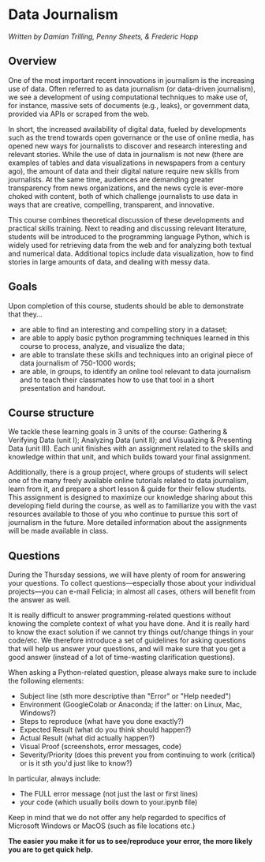 # Data Journalism

_Written by Damian Trilling, Penny Sheets, & Frederic Hopp_

## Overview

One of the most important recent innovations in journalism is the increasing use
of data. Often referred to as data journalism (or data-driven journalism), we
see a development of using computational techniques to make use of, for
instance, massive sets of documents (e.g., leaks), or government data, provided
via APIs or scraped from the web.

In short, the increased availability of digital data, fueled by developments
such as the trend towards open governance or the use of online media, has opened
new ways for journalists to discover and research interesting and relevant
stories. While the use of data in journalism is not new (there are examples of
tables and data visualizations in newspapers from a century ago), the amount of
data and their digital nature require new skills from journalists. At the same
time, audiences are demanding greater transparency from news organizations, and
the news cycle is ever-more choked with content, both of which challenge
journalists to use data in ways that are creative, compelling, transparent, and
innovative.

This course combines theoretical discussion of these developments and practical
skills training. Next to reading and discussing relevant literature, students
will be introduced to the programming language Python, which is widely used for
retrieving data from the web and for analyzing both textual and numerical data.
Additional topics include data visualization, how to find stories in large
amounts of data, and dealing with messy data.

## Goals

Upon completion of this course, students should be able to demonstrate that
they…

- are able to find an interesting and compelling story in a dataset;
- are able to apply basic python programming techniques learned in this course
  to process, analyze, and visualize the data;
- are able to translate these skills and techniques into an original piece of
  data journalism of 750-1000 words;
- are able, in groups, to identify an online tool relevant to data journalism
  and to teach their classmates how to use that tool in a short presentation and
  handout.

## Course structure

We tackle these learning goals in 3 units of the course: Gathering & Verifying
Data (unit I); Analyzing Data (unit II); and Visualizing & Presenting Data (unit
III). Each unit finishes with an assignment related to the skills and knowledge
within that unit, and which builds toward your final assignment.

Additionally, there is a group project, where groups of students will select one
of the many freely available online tutorials related to data journalism, learn
from it, and prepare a short lesson & guide for their fellow students. This
assignment is designed to maximize our knowledge sharing about this developing
field during the course, as well as to familiarize you with the vast resources
available to those of you who continue to pursue this sort of journalism in the
future. More detailed information about the assignments will be made available
in class.

## Questions

During the Thursday sessions, we will have plenty of room for answering your
questions. To collect questions—especially those about your individual
projects—you can e-mail Felicia; in almost all cases, others will benefit from
the answer as well.

It is really difficult to answer programming-related questions without knowing
the complete context of what you have done. And it is really hard to know the
exact solution if we cannot try things out/change things in your code/etc. We
therefore introduce a set of guidelines for asking questions that will help us
answer your questions, and will make sure that you get a good answer (instead of
a lot of time-wasting clarification questions).

When asking a Python-related question, please always make sure to include the
following elements:

- Subject line (sth more descriptive than "Error" or "Help needed")
- Environment (GoogleColab or Anaconda; if the latter: on Linux, Mac, Windows?)
- Steps to reproduce (what have you done exactly?)
- Expected Result (what do you think should happen?)
- Actual Result (what did actually happen?)
- Visual Proof (screenshots, error messages, code)
- Severity/Priority (does this prevent you from continuing to work (critical) or
  is it sth you'd just like to know?)

In particular, always include:

- The FULL error message (not just the last or first lines)
- your code (which usually boils down to your.ipynb file)

Keep in mind that we do not offer any help regarded to specifics of Microsoft
Windows or MacOS (such as file locations etc.)

**The easier you make it for us to see/reproduce your error, the more likely you
are to get quick help.**
